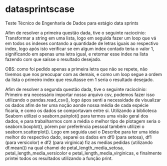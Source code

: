 # datasprintscase
Teste Técnico de Engenharia de Dados para estágio data sprints

Afim de resolver a primeira questão dada, tive o seguinte raciocínio:   
Transformar a string em uma lista, logo em seguida fazer um loop que vá em todos os indexes contando a quantidade de letras iguais ao respectivo index, logo
após isto verificar se em algum index contado teria o valor 1, significando em apenas uma letra igual, e retornar esse index na lista fazendo com que saísse o resultado desejado.

OBS: como foi pedido apenas a primeira letra que não se repete, não tivemos que nos preocupar com as demais, e como um loop segue a ordem da lista o primeiro index que resultasse em 1 seria o resultado desejado.


Afim de resolver a segunda questão dada, tive o seguinte raciocínio:    
Primeiro era necessário importar nosso arquivo csv, podemos fazer isso utilizando o pandas.read_csv(), logo ápos senti a necessidade de visualizar os dados afim de ter uma noção aonde nossa média de cada espécie ficaria, e como os dados se comportavam entre si. Utilizando a biblioteca Seaborn utilizei o seaborn.pairplot() para termos uma visão geral dos dados, e para trabalharmos com a média o melhor tipo de plotagem seria o seaborn.boxplot(), pórem por preferência pessoal também utilizei o seaborn.scatterplot(). Logo em seguida usei o Describe para ter uma ideia melhor do respectivo dado, separei os dados em df0 (para setosa), df1 (para versicolor) e df2 (para virginica) fiz as medias pedidas (utilizando df.mean()) na qual chamei de petal_length_media_setosa, petal_length_media_versicolor e petal_length_media_virginicas, e finalmente printei todos os resultados utilizando a função print.
